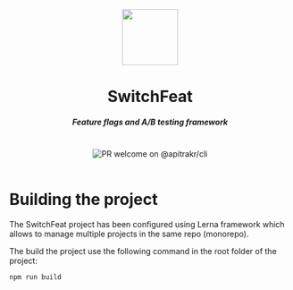 <div align="center">
     <img src="https://github.com/switchfeat-com/switchfeat/assets/905984/bed8cfa8-0242-4156-b6e5-80240ae400fe" width=100 />
</div>
<div align="center">
    <h1 align="center">SwitchFeat</h1>
    <h5>Feature flags and A/B testing framework</h5>
</div> 
<br/>

<div align="center">
      <img src="https://img.shields.io/badge/PR-welcome-brightgreen.svg?style=flat" alt="PR welcome on @apitrakr/cli" />
  
</div>

<br/>


# Building the project

The SwitchFeat project has been configured using Lerna framework which allows to manage multiple projects in the same repo (monorepo).

The build the project use the following command in the root folder of the project:

```
npm run build
```
